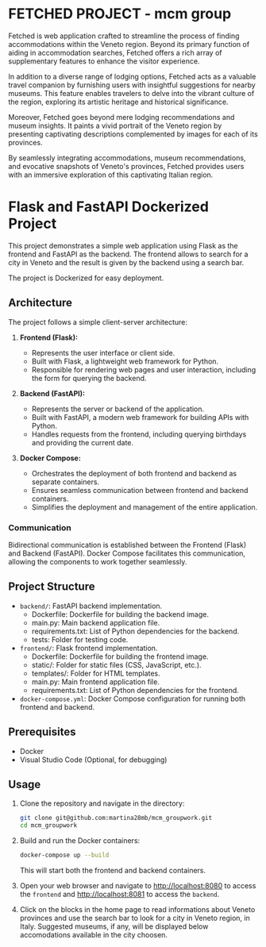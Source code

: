 # FETCHED PROJECT - mcm group
Fetched is web application crafted to streamline the process of finding accommodations within the Veneto region. Beyond its primary function of aiding in accommodation searches, Fetched offers a rich array of supplementary features to enhance the visitor experience.

In addition to a diverse range of lodging options, Fetched acts as a valuable travel companion by furnishing users with insightful suggestions for nearby museums. This feature enables travelers to delve into the vibrant culture of the region, exploring its artistic heritage and historical significance.

Moreover, Fetched goes beyond mere lodging recommendations and museum insights. It paints a vivid portrait of the Veneto region by presenting captivating descriptions complemented by images for each of its provinces.

By seamlessly integrating accommodations, museum recommendations, and evocative snapshots of Veneto's provinces, Fetched provides users with an immersive exploration of this captivating Italian region.

# Flask and FastAPI Dockerized Project
This project demonstrates a simple web application using Flask as the frontend and FastAPI as the backend. The frontend allows to search for a city in Veneto and the result is given by the backend using a search bar.

The project is Dockerized for easy deployment.

## Architecture
The project follows a simple client-server architecture:

1. **Frontend (Flask):**
   - Represents the user interface or client side.
   - Built with Flask, a lightweight web framework for Python.
   - Responsible for rendering web pages and user interaction, including the form for querying the backend.

2. **Backend (FastAPI):**
   - Represents the server or backend of the application.
   - Built with FastAPI, a modern web framework for building APIs with Python.
   - Handles requests from the frontend, including querying birthdays and providing the current date.

3. **Docker Compose:**
   - Orchestrates the deployment of both frontend and backend as separate containers.
   - Ensures seamless communication between frontend and backend containers.
   - Simplifies the deployment and management of the entire application.

### Communication
Bidirectional communication is established between the Frontend (Flask) and Backend (FastAPI). Docker Compose facilitates this communication, allowing the components to work together seamlessly.

## Project Structure

- `backend/`: FastAPI backend implementation.
    - Dockerfile: Dockerfile for building the backend image.
    - main.py: Main backend application file.
    - requirements.txt: List of Python dependencies for the backend.
    - tests: Folder for testing code.
- `frontend/`: Flask frontend implementation.
    - Dockerfile: Dockerfile for building the frontend image.
    - static/: Folder for static files (CSS, JavaScript, etc.).
    - templates/: Folder for HTML templates.
    - main.py: Main frontend application file.
    - requirements.txt: List of Python dependencies for the frontend.
- `docker-compose.yml`: Docker Compose configuration for running both frontend and backend.

## Prerequisites
- Docker
- Visual Studio Code (Optional, for debugging)

## Usage
1. Clone the repository and navigate in the directory:

    ```bash
    git clone git@github.com:martina28mb/mcm_groupwork.git
    cd mcm_groupwork
    ```

2. Build and run the Docker containers:

    ```bash
    docker-compose up --build
    ```

    This will start both the frontend and backend containers.

3. Open your web browser and navigate to [http://localhost:8080](http://localhost:8080) to access the `frontend` and [http://localhost:8081](http://localhost:8081) to access the `backend`.

4. Click on the blocks in the home page to read informations about Veneto provinces and use the search bar to look for a city in Veneto region, in Italy. Suggested museums, if any, will be displayed below accomodations available in the city choosen.